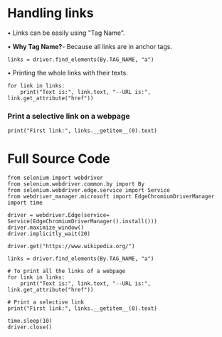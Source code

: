 # Handling links

• Links can be easily using "Tag Name".

• **Why Tag Name?**- Because all links are in anchor tags.
```commandline
links = driver.find_elements(By.TAG_NAME, "a")
```
• Printing the whole links with their texts.
```commandline
for link in links:
    print("Text is:", link.text, "--URL is:", link.get_attribute("href"))
```

### Print a selective link on a webpage
```commandline
print("First link:", links.__getitem__(0).text)
```

# Full Source Code
```commandline
from selenium import webdriver
from selenium.webdriver.common.by import By
from selenium.webdriver.edge.service import Service
from webdriver_manager.microsoft import EdgeChromiumDriverManager
import time

driver = webdriver.Edge(service= Service(EdgeChromiumDriverManager().install()))
driver.maximize_window()
driver.implicitly_wait(20)

driver.get("https://www.wikipedia.org/")

links = driver.find_elements(By.TAG_NAME, "a")

# To print all the links of a webpage
for link in links:
    print("Text is:", link.text, "--URL is:", link.get_attribute("href"))

# Print a selective link
print("First link:", links.__getitem__(0).text)

time.sleep(10)
driver.close()

```